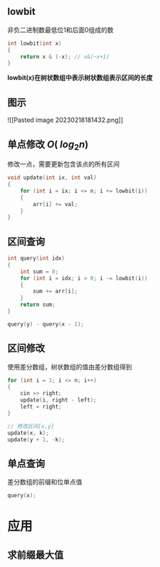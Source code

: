 
## lowbit

非负二进制数最低位1和后面0组成的数

```c++
int lowbit(int x)
{
    return x & (-x); // x&(~x+1)
}
```

**lowbit(x)在树状数组中表示树状数组表示区间的长度**

## 图示

![[Pasted image 20230218181432.png]]


## 单点修改 $O(\ log_2 n)$

修改一点，需要更新包含该点的所有区间

```c++
void update(int ix, int val)
{
    for (int i = ix; i <= n; i += lowbit(i))
    {
        arr[i] += val;
    }
}
```

## 区间查询

```c++
int query(int idx)
{
    int sum = 0;
    for (int i = idx; i > 0; i -= lowbit(i))
    {
        sum += arr[i];
    }
    return sum;
}

query(y) - query(x - 1);
```

## 区间修改

使用差分数组，树状数组的值由差分数组得到
```c++
for (int i = 1; i <= n; i++)
{
	cin >> right;
	update(i, right - left);
	left = right;
}

// 修改区间[x,y]
update(x, k);
update(y + 1, -k);
```

## 单点查询

差分数组的前缀和位单点值

```c++
query(x);
```


# 应用

## 求前缀最大值